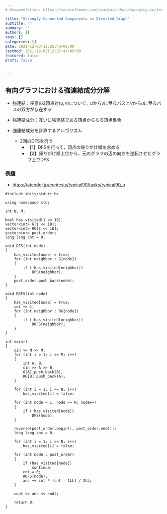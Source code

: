 ```yaml
---
# Documentation: https://sourcethemes.com/academic/docs/managing-content/

title: "Strongly Connected Components in Directed Graph"
subtitle: ""
summary: ""
authors: []
tags: []
categories: []
date: 2021-12-03T12:25:43+09:00
lastmod: 2021-12-03T12:25:43+09:00
featured: false
draft: false


---
```


## 有向グラフにおける強連結成分分解

- 強連結：任意の2頂点対$(u, v)$について，$u$から$v$に至るパスと$v$から$u$に至るパスの双方が存在する

- 強連結成分：互いに強連結である頂点からなる頂点集合

- 強連結成分を計算するアルゴリズム
  - 2回のDFSを行う
    - 【1】DFSを行って，頂点の帰りがけ順を求める
    - 【2】帰りがけ順上位から，元のグラフの辺の向きを逆転させたグラフ上でDFS

### 例題

- https://atcoder.jp/contests/typical90/tasks/typical90_u


```
#include <bits/stdc++.h>

using namespace std;

int N, M;

bool has_visited[1 << 18];
vector<int> G[1 << 18];
vector<int> RG[1 << 18];
vector<int> post_order;
long long cnt = 0;

void DFS(int node)
{
    has_visited[node] = true;
    for (int neighbor : G[node])
    {
        if (!has_visited[neighbor])
            DFS(neighbor);
    }
    post_order.push_back(node);
}

void RDFS(int node)
{
    has_visited[node] = true;
    cnt += 1;
    for (int neighbor : RG[node])
    {
        if (!has_visited[neighbor])
            RDFS(neighbor);
    }
}

int main()
{
    cin >> N >> M;
    for (int i = 1; i <= M; i++)
    {
        int A, B;
        cin >> A >> B;
        G[A].push_back(B);
        RG[B].push_back(A);
    }

    for (int i = 1; i <= N; i++)
        has_visited[i] = false;

    for (int node = 1; node <= N; node++)
    {
        if (!has_visited[node])
            DFS(node);
    }

    reverse(post_order.begin(), post_order.end());
    long long ans = 0;

    for (int i = 1; i <= N; i++)
        has_visited[i] = false;

    for (int node : post_order)
    {
        if (has_visited[node])
            continue;
        cnt = 0;
        RDFS(node);
        ans += cnt * (cnt - 1LL) / 2LL;
    }

    cout << ans << endl;

    return 0;
}
```